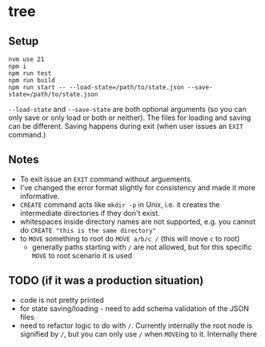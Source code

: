 # tree

## Setup

```
nvm use 21
npm i
npm run test
npm run build
npm run start -- --load-state=/path/to/state.json --save-state=/path/to/state.json
```

`--load-state` and `--save-state` are both optional arguments (so you can only save or only load or both or neither). The files for loading and saving can be different. Saving happens during exit (when user issues an `EXIT` command.)

## Notes
- To exit issue an `EXIT` command without arguements.
- I've changed the error format slightly for consistency and made it more informative.
- `CREATE` command acts like `mkdir -p` in Unix, i.e. it creates the intermediate directories if they don't exist.
- whitespaces inside directory names are not supported, e.g. you cannot do `CREATE "this is the same directory"`
- to `MOVE` something to root do `MOVE a/b/c /` (this will move `c` to root)
    - generally paths starting with `/` are not allowed, but for this specific `MOVE` to root scenario it is used

## TODO (if it was a production situation)
- code is not pretty printed
- for state saving/loading - need to add schema validation of the JSON files
- need to refactor logic to do with `/`. Currently internally the root node is signified by `/`, but you can only use `/` when `MOVE`ing to it. Internally there is some extra character logic for this to work. 
    - I'd need to clarify the requirements. *If we can use `/` at the start of all paths, it would help simplify internal logic too.*



